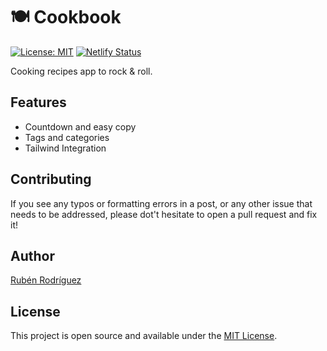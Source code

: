 # 🍽️ Cookbook

[![License: MIT](https://img.shields.io/badge/License-MIT-blue.svg)](https://opensource.org/licenses/MIT) [![Netlify Status](https://api.netlify.com/api/v1/badges/45a67dcc-9b46-47ec-816a-70d5cdbcc3e0/deploy-status)](https://app.netlify.com/sites/rubenr-cookbook/deploys)

Cooking recipes app to rock & roll.

## Features

- Countdown and easy copy
- Tags and categories
- Tailwind Integration

## Contributing

If you see any typos or formatting errors in a post, or any other issue that needs to be addressed, please dot't hesitate to open a pull request and fix it!

## Author

[Rubén Rodríguez](https://www.rubenr.dev)

## License

This project is open source and available under the [MIT License](LICENSE).
